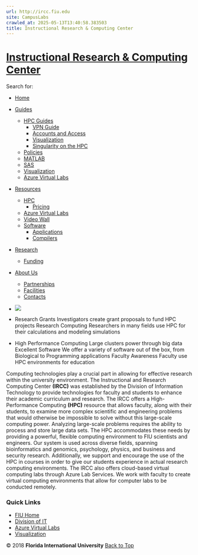 ```yaml
---
url: http://ircc.fiu.edu
site: CampusLabs
crawled_at: 2025-05-13T13:40:58.383503
title: Instructional Research & Computing Center
---
```


# [Instructional Research & Computing Center](https://ircc.fiu.edu "Instructional Research & Computing Center")
Search for:
  * [Home](https://ircc.fiu.edu/)
  * [Guides](https://ircc.fiu.edu/guides/)
    * [HPC Guides](https://ircc.fiu.edu/?page_id=1487)
      * [VPN Guide](https://ircc.fiu.edu/vpn-guide/)
      * [Accounts and Access](https://ircc.fiu.edu/?page_id=27)
      * [Visualization](https://ircc.fiu.edu/visualization/)
      * [Singularity on the HPC](https://ircc.fiu.edu/singularity-on-the-hpc/)
    * [Policies](https://ircc.fiu.edu/policies/)
    * [MATLAB](https://ircc.fiu.edu/matlab/)
    * [SAS](https://ircc.fiu.edu/sas/)
    * [Visualization](https://ircc.fiu.edu/visualization/)
    * [Azure Virtual Labs](https://ircc.fiu.edu/vcl-guides/)
  * [Resources](https://ircc.fiu.edu/resources/)
    * [HPC](https://ircc.fiu.edu/hpc/)
      * [Pricing](https://ircc.fiu.edu/pricing/)
    * [Azure Virtual Labs](https://ircc.fiu.edu/vcl/)
    * [Video Wall](https://ircc.fiu.edu/video-wall/)
    * [Software](https://ircc.fiu.edu/software/)
      * [Applications](https://ircc.fiu.edu/applications/)
      * [Compilers](https://ircc.fiu.edu/compilers/)
  * [Research](https://ircc.fiu.edu/research/)
    * [Funding](https://ircc.fiu.edu/funding/)
  * [About Us](https://ircc.fiu.edu/about/)
    * [Partnerships](https://ircc.fiu.edu/partnerships/)
    * [Facilities](https://ircc.fiu.edu/facilities/)
    * [Contacts](https://ircc.fiu.edu/contacts/)


  * ![](https://ircc.fiu.edu/wp-content/uploads/2016/03/FIU_IRCC_logo5.png)
  * Research Grants 
Investigators create grant proposals to fund HPC projects 
Research Computing 
Researchers in many fields use HPC for their calculations and modeling simulations 
  * High Performance Computing 
Large clusters power through big data 
Excellent Software 
We offer a variety of software out of the box, from Biological to Programming applications 
Faculty Awareness 
Faculty use HPC environments for education 


Computing technologies play a crucial part in allowing for effective research within the university environment. The Instructional and Research Computing Center **(IRCC)** was established by the Division of Information Technology to provide technologies for faculty and students to enhance their academic curriculum and research.
The IRCC offers a High-Performance Computing **(HPC)** resource that allows faculty, along with their students, to examine more complex scientific and engineering problems that would otherwise be impossible to solve without this large-scale computing power. Analyzing large-scale problems requires the ability to process and store large data sets. The HPC accommodates these needs by providing a powerful, flexible computing environment to FIU scientists and engineers. Our system is used across diverse fields, spanning bioinformatics and genomics, psychology, physics, and business and security research. Additionally, we support and encourage the use of the HPC in courses in order to give our students experience in actual research computing environments.
The IRCC also offers cloud-based virtual computing labs through Azure Lab Services. We work with faculty to create virtual computing environments that allow for computer labs to be conducted remotely.
### Quick Links
  * [FIU Home](http://www.fiu.edu/)
  * [Division of IT](http://it.fiu.edu/)
  * [Azure Virtual Labs](https://ircc.fiu.edu/vcl/)
  * [Visualization](https://hpcgui.fiu.edu/)


© 2018 **Florida International University**
[Back to Top](https://ircc.fiu.edu/#top)
